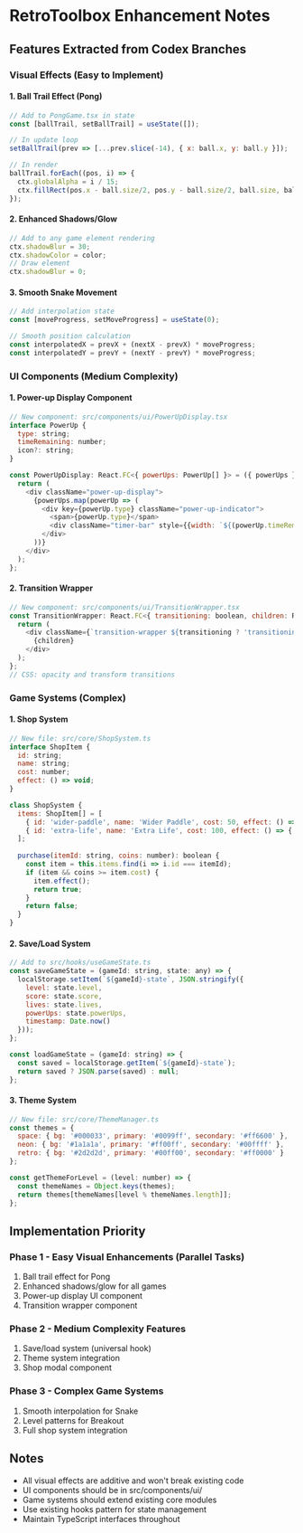 # RetroToolbox Enhancement Notes

## Features Extracted from Codex Branches

### Visual Effects (Easy to Implement)

#### 1. Ball Trail Effect (Pong)
```javascript
// Add to PongGame.tsx in state
const [ballTrail, setBallTrail] = useState([]);

// In update loop
setBallTrail(prev => [...prev.slice(-14), { x: ball.x, y: ball.y }]);

// In render
ballTrail.forEach((pos, i) => {
  ctx.globalAlpha = i / 15;
  ctx.fillRect(pos.x - ball.size/2, pos.y - ball.size/2, ball.size, ball.size);
});
```

#### 2. Enhanced Shadows/Glow
```javascript
// Add to any game element rendering
ctx.shadowBlur = 30;
ctx.shadowColor = color;
// Draw element
ctx.shadowBlur = 0;
```

#### 3. Smooth Snake Movement
```javascript
// Add interpolation state
const [moveProgress, setMoveProgress] = useState(0);

// Smooth position calculation
const interpolatedX = prevX + (nextX - prevX) * moveProgress;
const interpolatedY = prevY + (nextY - prevY) * moveProgress;
```

### UI Components (Medium Complexity)

#### 1. Power-up Display Component
```javascript
// New component: src/components/ui/PowerUpDisplay.tsx
interface PowerUp {
  type: string;
  timeRemaining: number;
  icon?: string;
}

const PowerUpDisplay: React.FC<{ powerUps: PowerUp[] }> = ({ powerUps }) => {
  return (
    <div className="power-up-display">
      {powerUps.map(powerUp => (
        <div key={powerUp.type} className="power-up-indicator">
          <span>{powerUp.type}</span>
          <div className="timer-bar" style={{width: `${(powerUp.timeRemaining/10)*100}%`}} />
        </div>
      ))}
    </div>
  );
};
```

#### 2. Transition Wrapper
```javascript
// New component: src/components/ui/TransitionWrapper.tsx
const TransitionWrapper: React.FC<{ transitioning: boolean, children: ReactNode }> = ({ transitioning, children }) => {
  return (
    <div className={`transition-wrapper ${transitioning ? 'transitioning' : ''}`}>
      {children}
    </div>
  );
};
// CSS: opacity and transform transitions
```

### Game Systems (Complex)

#### 1. Shop System
```javascript
// New file: src/core/ShopSystem.ts
interface ShopItem {
  id: string;
  name: string;
  cost: number;
  effect: () => void;
}

class ShopSystem {
  items: ShopItem[] = [
    { id: 'wider-paddle', name: 'Wider Paddle', cost: 50, effect: () => { /* modify game state */ } },
    { id: 'extra-life', name: 'Extra Life', cost: 100, effect: () => { /* add life */ } }
  ];
  
  purchase(itemId: string, coins: number): boolean {
    const item = this.items.find(i => i.id === itemId);
    if (item && coins >= item.cost) {
      item.effect();
      return true;
    }
    return false;
  }
}
```

#### 2. Save/Load System
```javascript
// Add to src/hooks/useGameState.ts
const saveGameState = (gameId: string, state: any) => {
  localStorage.setItem(`${gameId}-state`, JSON.stringify({
    level: state.level,
    score: state.score,
    lives: state.lives,
    powerUps: state.powerUps,
    timestamp: Date.now()
  }));
};

const loadGameState = (gameId: string) => {
  const saved = localStorage.getItem(`${gameId}-state`);
  return saved ? JSON.parse(saved) : null;
};
```

#### 3. Theme System
```javascript
// New file: src/core/ThemeManager.ts
const themes = {
  space: { bg: '#000033', primary: '#0099ff', secondary: '#ff6600' },
  neon: { bg: '#1a1a1a', primary: '#ff00ff', secondary: '#00ffff' },
  retro: { bg: '#2d2d2d', primary: '#00ff00', secondary: '#ff0000' }
};

const getThemeForLevel = (level: number) => {
  const themeNames = Object.keys(themes);
  return themes[themeNames[level % themeNames.length]];
};
```

## Implementation Priority

### Phase 1 - Easy Visual Enhancements (Parallel Tasks)
1. Ball trail effect for Pong
2. Enhanced shadows/glow for all games
3. Power-up display UI component
4. Transition wrapper component

### Phase 2 - Medium Complexity Features
1. Save/load system (universal hook)
2. Theme system integration
3. Shop modal component

### Phase 3 - Complex Game Systems
1. Smooth interpolation for Snake
2. Level patterns for Breakout
3. Full shop system integration

## Notes
- All visual effects are additive and won't break existing code
- UI components should be in src/components/ui/
- Game systems should extend existing core modules
- Use existing hooks pattern for state management
- Maintain TypeScript interfaces throughout
